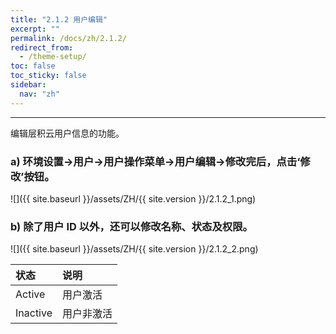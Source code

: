 ```yaml
---
title: "2.1.2 用户编辑"
excerpt: ""
permalink: /docs/zh/2.1.2/
redirect_from:
  - /theme-setup/
toc: false
toc_sticky: false
sidebar:
  nav: "zh"
---
```


---
编辑层积云用户信息的功能。

### a\) 环境设置→用户→用户操作菜单→用户编辑→修改完后，点击‘修改’按钮。
![]({{ site.baseurl }}/assets/ZH/{{ site.version }}/2.1.2_1.png)

### b\) 除了用户 ID 以外，还可以修改名称、状态及权限。
![]({{ site.baseurl }}/assets/ZH/{{ site.version }}/2.1.2_2.png)

| **状态** | **说明** |
| :--- | :--- |
| Active | 用户激活 |
| Inactive | 用户非激活 |
